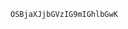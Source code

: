     OSBjaXJjbGVzIG9mIGhlbGwK

<!---
Rushi-0/Rushi-0 is a ✨ special ✨ repository because its `README.md` (this file) appears on your GitHub profile.
You can click the Preview link to take a look at your changes.
--->
